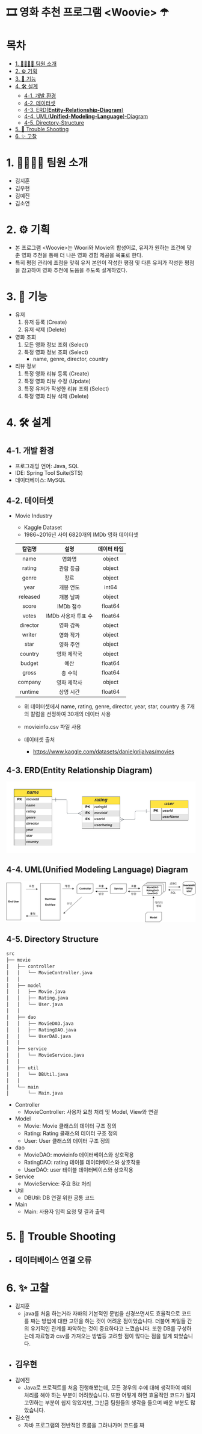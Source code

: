 # 🎞 영화 추천 프로그램 \<Woovie\> ☂

# 목차
- [1. 👩‍👩‍👧‍👦 팀원 소개](#1-팀원-소개)
- [2. ⚙ 기획](#2-기획)
- [3. 🔩 기능](#3-기능)
- [4. 🛠 설계](#4-설계)
  - [4-1. 개발 환경](#4-1-개발-환경)
  - [4-2. 데이터셋](#4-2-데이터셋)
  - [4-3. ERD(**Entity-Relationship-Diagram**)](#4-3-erdentity-relationship-diagram)
  - [4-4. UML(**Unified-Modeling-Language**)-Diagram](#4-4-umlunified-modeling-language-diagram)
  - [4-5. Directory-Structure](#4-5-directory-structure)
- [5. 🧨 Trouble Shooting](#5-trouble-shooting)
- [6. ✨ 고찰](#6-고찰)

# 1. 👩‍👩‍👧‍👦 팀원 소개

- 김지훈
- 김우현
- 김예진
- 김소연

# 2. ⚙ 기획

- 본 프로그램 \<Woovie\>는 Woori와 Movie의 합성어로, 유저가 원하는 조건에 맞춘 영화 추천을 통해 더 나은 영화 경험 제공을 목표로 한다.
- 특히 평점 관리에 초점을 맞춰 유저 본인이 작성한 평점 및 다른 유저가 작성한 평점을 참고하여 영화 추천에 도움을 주도록 설계하였다.

# 3. 🔩 기능

- 유저
    1. 유저 등록 (Create)
    2. 유저 삭제 (Delete)
- 영화 조회
    1. 모든 영화 정보 조회 (Select)
    2. 특정 영화 정보 조회 (Select)
        - name, genre, director, country
- 리뷰 정보
    1. 특정 영화 리뷰 등록 (Create)
    2. 특정 영화 리뷰 수정 (Update)
    3. 특정 유저가 작성한 리뷰 조회 (Select)
    4. 특정 영화 리뷰 삭제 (Delete)

# 4. 🛠 설계

## 4-1. 개발 환경

- 프로그래밍 언어: Java, SQL
- IDE: Spring Tool Suite(STS)
- 데이터베이스: MySQL

## 4-2. 데이터셋

- Movie Industry
  
    - Kaggle Dataset 
    - 1986~2016년 사이 6820개의 IMDb 영화 데이터셋
    
    | 칼럼명 | 설명 | 데이터 타입 |
    | :---: | :---: | :---: |
    | name | 영화명 | object |
    | rating | 관람 등급 | object |
    | genre | 장르 | object |
    | year | 개봉 연도 | int64 |
    | released | 개봉 날짜 | object |
    | score | IMDb 점수 | float64 |
    | votes | IMDb 사용자 투표 수 | float64 |
    | director | 영화 감독 | object |
    | writer | 영화 작가 | object |
    | star | 영화 주연 | object |
    | country | 영화 제작국 | object |
    | budget | 예산 | float64 |
    | gross | 총 수익 | float64 |
    | company | 영화 제작사 | object |
    | runtime | 상영 시간 | float64 |
    - 위 데이터셋에서 name, rating, genre, director, year, star, country 총 7개의 칼럼을 선정하여 30개의 데이터 사용
    - movieinfo.csv 파일 사용
 
  - 데이터셋 출처
    - https://www.kaggle.com/datasets/danielgrijalvas/movies

## 4-3. ERD(**Entity Relationship Diagram)**

![ERD 이미지](images/WoovieERD_white.png)

## 4-4. UML(**Unified Modeling Language)** Diagram

![UML 이미지](images/UMLDiagram.png)

## 4-5. Directory Structure

```bash
src
├── movie
│   ├── controller
│   │   └── MovieController.java
│   │
│   ├── model
│   │   ├── Movie.java
│   │   ├── Rating.java
│   │   └── User.java
│   │
│   ├── dao
│   │   ├── MovieDAO.java
│   │   ├── RatingDAO.java
│   │   └── UserDAO.java
│   │
│   ├── service
│   │   └── MovieService.java
│   │
│   ├── util
│   │   └── DBUtil.java
│   │ 
│   └── main
│       └── Main.java
```

- Controller
    - MovieController: 사용자 요청 처리 및 Model, View와 연결
- Model
    - Movie: Movie 클래스의 데이터 구조 정의
    - Rating: Rating 클래스의 데이터 구조 정의
    - User: User 클래스의 데이터 구조 정의
- dao
    - MovieDAO: movieinfo 데이터베이스와 상호작용
    - RatingDAO: rating 테이블 데이터베이스와 상호작용
    - UserDAO: user 테이블 데이터베이스와 상호작용
- Service
    - MovieService: 주요 Biz 처리
- Util
    - DBUtil: DB 연결 위한 공통 코드
- Main
    - Main: 사용자 입력 요청 및 결과 출력

# 5. 🧨 Trouble Shooting

- 데이터베이스 연결 오류
    - 

# 6. ✨ 고찰

- 김지훈
    - java를 처음 하는거라 자바의 기본적인 문법을 신경쓰면서도 효율적으로 코드를 짜는 방법에 대한 고민을 하는 것이 어려운 점이었습니다. 더불어 파일들 간의 유기적인 관계를 파악하는 것이 중요하다고 느꼈습니다. 또한 DB를 구성하는데 자료형과 csv를 가져오는 방법등 고려할 점이 많다는 점을 알게 되었습니다.
- 김우현
    - 
- 김예진
    - Java로 프로젝트를 처음 진행해봤는데, 모든 경우의 수에 대해 생각하여 예외 처리를 해야 하는 부분이 어려웠습니다. 또한 어떻게 하면 효율적인 코드가 될지 고민하는 부분이 쉽지 않았지만, 그만큼 팀원들의 생각을 들으며 배운 부분도 많았습니다.
- 김소연
    - 자바 프로그램의 전반적인 흐름을 그려나가며 코드를 짜

